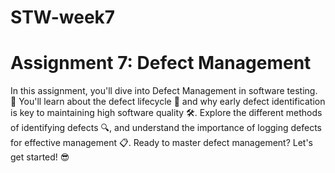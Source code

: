 # STW-week7
# Assignment 7: Defect Management


In this assignment, you'll dive into Defect Management in software testing. 🚀 You'll learn about the defect lifecycle 🔄 and why early defect identification is key to maintaining high software quality 🛠️. Explore the different methods of identifying defects 🔍, and understand the importance of logging defects for effective management 📋. Ready to master defect management? Let's get started! 😎

